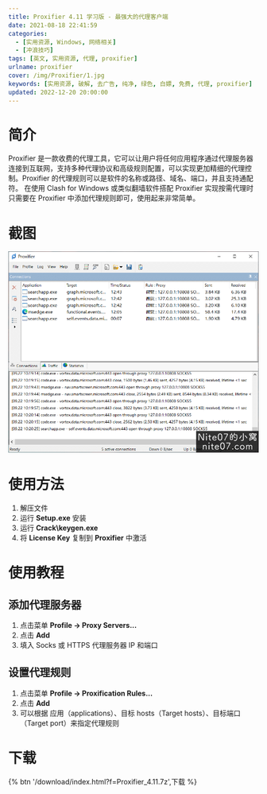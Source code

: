 ```yaml
---
title: Proxifier 4.11 学习版 - 最强大的代理客户端
date: 2021-08-18 22:41:59
categories:
  - [实用资源, Windows, 网络相关]
  - [冲浪技巧]
tags: [英文, 实用资源, 代理, proxifier]
urlname: proxifier
cover: /img/Proxifier/1.jpg
keywords: [实用资源, 破解, 去广告, 纯净, 绿色, 白嫖, 免费, 代理, proxifier]
updated: 2022-12-20 20:00:00
---
```


# 简介

Proxifier 是一款收费的代理工具，它可以让用户将任何应用程序通过代理服务器连接到互联网，支持多种代理协议和高级规则配置，可以实现更加精细的代理控制。Proxifier 的代理规则可以是软件的名称或路径、域名、端口，并且支持通配符。
在使用 Clash for Windows 或类似翻墙软件搭配 Proxifier 实现按需代理时只需要在 Proxifier 中添加代理规则即可，使用起来非常简单。

# 截图

![](/img/Proxifier/2.png)

# 使用方法

1. 解压文件
2. 运行 **Setup.exe** 安装
3. 运行 **Crack\keygen.exe**
4. 将 **License Key** 复制到 **Proxifier** 中激活

# 使用教程

## 添加代理服务器

1. 点击菜单 **Profile -> Proxy Servers...**
2. 点击 **Add**
3. 填入 Socks 或 HTTPS 代理服务器 IP 和端口

## 设置代理规则

1. 点击菜单 **Profile -> Proxification Rules...**
2. 点击 **Add**
3. 可以根据 应用（applications）、目标 hosts（Target hosts）、目标端口（Target port）来指定代理规则

# 下载

{% btn '/download/index.html?f=Proxifier_4.11.7z',下载 %}
